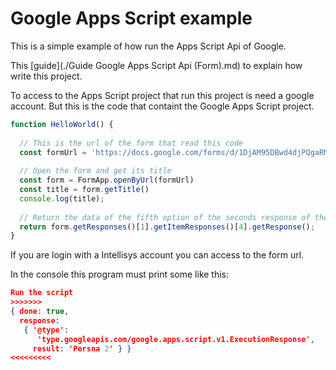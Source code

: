 # Google Apps Script example

This is a simple example of how run the Apps Script Api of Google.

This [guide](./Guide Google Apps Script Api (Form).md) to explain how write this project.

To access to the Apps Script project that run this project is need a google account. But this is the code that containt the Google Apps Script project.

```javascript
function HelloWorld() {
  
  // This is the url of the form that read this code
  const formUrl = 'https://docs.google.com/forms/d/1DjAM95DBwd4djPQgaRM1DsaZU90o5izr66Vw6MWnZiQ/edit'
  
  // Open the form and get its title
  const form = FormApp.openByUrl(formUrl)
  const title = form.getTitle()
  console.log(title);
  
  // Return the data of the fifth option of the seconds response of the form
  return form.getResponses()[1].getItemResponses()[4].getResponse();
}

```

If you are login with a Intellisys account you can access to the form url.

In the console this program must print some like this:

```json
Run the script
>>>>>>>
{ done: true,
  response:
   { '@type':
      'type.googleapis.com/google.apps.script.v1.ExecutionResponse',
     result: 'Persna 2' } }
<<<<<<<<<
```

